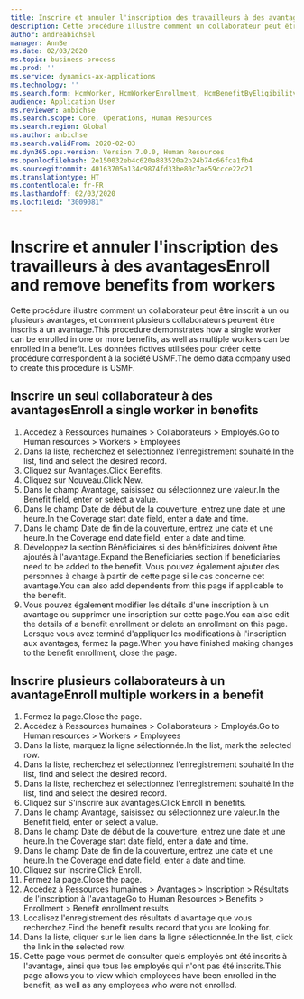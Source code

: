 ```yaml
---
title: Inscrire et annuler l'inscription des travailleurs à des avantages
description: Cette procédure illustre comment un collaborateur peut être inscrit à un ou plusieurs avantages, et comment plusieurs collaborateurs peuvent être inscrits à un avantage.
author: andreabichsel
manager: AnnBe
ms.date: 02/03/2020
ms.topic: business-process
ms.prod: ''
ms.service: dynamics-ax-applications
ms.technology: ''
ms.search.form: HcmWorker, HcmWorkerEnrollment, HcmBenefitByEligibilityLookup, HcmMassBenefitEnrollment, HcmBenefitLookup, HcmMassBenefitEnrollmentResults
audience: Application User
ms.reviewer: anbichse
ms.search.scope: Core, Operations, Human Resources
ms.search.region: Global
ms.author: anbichse
ms.search.validFrom: 2020-02-03
ms.dyn365.ops.version: Version 7.0.0, Human Resources
ms.openlocfilehash: 2e150032eb4c620a883520a2b24b74c66fca1fb4
ms.sourcegitcommit: 40163705a134c9874fd33be80c7ae59ccce22c21
ms.translationtype: HT
ms.contentlocale: fr-FR
ms.lasthandoff: 02/03/2020
ms.locfileid: "3009081"
---
```

# <a name="enroll-and-remove-benefits-from-workers"></a><span data-ttu-id="089bd-103">Inscrire et annuler l'inscription des travailleurs à des avantages</span><span class="sxs-lookup"><span data-stu-id="089bd-103">Enroll and remove benefits from workers</span></span>



<span data-ttu-id="089bd-104">Cette procédure illustre comment un collaborateur peut être inscrit à un ou plusieurs avantages, et comment plusieurs collaborateurs peuvent être inscrits à un avantage.</span><span class="sxs-lookup"><span data-stu-id="089bd-104">This procedure demonstrates how a single worker can be enrolled in one or more benefits, as well as multiple workers can be enrolled in a benefit.</span></span> <span data-ttu-id="089bd-105">Les données fictives utilisées pour créer cette procédure correspondent à la société USMF.</span><span class="sxs-lookup"><span data-stu-id="089bd-105">The demo data company used to create this procedure is USMF.</span></span>


## <a name="enroll-a-single-worker-in-benefits"></a><span data-ttu-id="089bd-106">Inscrire un seul collaborateur à des avantages</span><span class="sxs-lookup"><span data-stu-id="089bd-106">Enroll a single worker in benefits</span></span>
1. <span data-ttu-id="089bd-107">Accédez à Ressources humaines > Collaborateurs > Employés.</span><span class="sxs-lookup"><span data-stu-id="089bd-107">Go to Human resources > Workers > Employees</span></span>
2. <span data-ttu-id="089bd-108">Dans la liste, recherchez et sélectionnez l'enregistrement souhaité.</span><span class="sxs-lookup"><span data-stu-id="089bd-108">In the list, find and select the desired record.</span></span>
3. <span data-ttu-id="089bd-109">Cliquez sur Avantages.</span><span class="sxs-lookup"><span data-stu-id="089bd-109">Click Benefits.</span></span>
4. <span data-ttu-id="089bd-110">Cliquez sur Nouveau.</span><span class="sxs-lookup"><span data-stu-id="089bd-110">Click New.</span></span>
5. <span data-ttu-id="089bd-111">Dans le champ Avantage, saisissez ou sélectionnez une valeur.</span><span class="sxs-lookup"><span data-stu-id="089bd-111">In the Benefit field, enter or select a value.</span></span>
6. <span data-ttu-id="089bd-112">Dans le champ Date de début de la couverture, entrez une date et une heure.</span><span class="sxs-lookup"><span data-stu-id="089bd-112">In the Coverage start date field, enter a date and time.</span></span>
7. <span data-ttu-id="089bd-113">Dans le champ Date de fin de la couverture, entrez une date et une heure.</span><span class="sxs-lookup"><span data-stu-id="089bd-113">In the Coverage end date field, enter a date and time.</span></span>
8. <span data-ttu-id="089bd-114">Développez la section Bénéficiaires si des bénéficiaires doivent être ajoutés à l'avantage.</span><span class="sxs-lookup"><span data-stu-id="089bd-114">Expand the Beneficiaries section if beneficiaries need to be added to the benefit.</span></span> <span data-ttu-id="089bd-115">Vous pouvez également ajouter des personnes à charge à partir de cette page si le cas concerne cet avantage.</span><span class="sxs-lookup"><span data-stu-id="089bd-115">You can also add dependents from this page if applicable to the benefit.</span></span>
9. <span data-ttu-id="089bd-116">Vous pouvez également modifier les détails d'une inscription à un avantage ou supprimer une inscription sur cette page.</span><span class="sxs-lookup"><span data-stu-id="089bd-116">You can also edit the details of a benefit enrollment or delete an enrollment on this page.</span></span> <span data-ttu-id="089bd-117">Lorsque vous avez terminé d'appliquer les modifications à l'inscription aux avantages, fermez la page.</span><span class="sxs-lookup"><span data-stu-id="089bd-117">When you have finished making changes to the benefit enrollment, close the page.</span></span>

## <a name="enroll-multiple-workers-in-a-benefit"></a><span data-ttu-id="089bd-118">Inscrire plusieurs collaborateurs à un avantage</span><span class="sxs-lookup"><span data-stu-id="089bd-118">Enroll multiple workers in a benefit</span></span>
1. <span data-ttu-id="089bd-119">Fermez la page.</span><span class="sxs-lookup"><span data-stu-id="089bd-119">Close the page.</span></span>
2. <span data-ttu-id="089bd-120">Accédez à Ressources humaines > Collaborateurs > Employés.</span><span class="sxs-lookup"><span data-stu-id="089bd-120">Go to Human resources > Workers > Employees</span></span>
3. <span data-ttu-id="089bd-121">Dans la liste, marquez la ligne sélectionnée.</span><span class="sxs-lookup"><span data-stu-id="089bd-121">In the list, mark the selected row.</span></span>
4. <span data-ttu-id="089bd-122">Dans la liste, recherchez et sélectionnez l'enregistrement souhaité.</span><span class="sxs-lookup"><span data-stu-id="089bd-122">In the list, find and select the desired record.</span></span>
5. <span data-ttu-id="089bd-123">Dans la liste, recherchez et sélectionnez l'enregistrement souhaité.</span><span class="sxs-lookup"><span data-stu-id="089bd-123">In the list, find and select the desired record.</span></span>
6. <span data-ttu-id="089bd-124">Cliquez sur S'inscrire aux avantages.</span><span class="sxs-lookup"><span data-stu-id="089bd-124">Click Enroll in benefits.</span></span>
7. <span data-ttu-id="089bd-125">Dans le champ Avantage, saisissez ou sélectionnez une valeur.</span><span class="sxs-lookup"><span data-stu-id="089bd-125">In the Benefit field, enter or select a value.</span></span>
8. <span data-ttu-id="089bd-126">Dans le champ Date de début de la couverture, entrez une date et une heure.</span><span class="sxs-lookup"><span data-stu-id="089bd-126">In the Coverage start date field, enter a date and time.</span></span>
9. <span data-ttu-id="089bd-127">Dans le champ Date de fin de la couverture, entrez une date et une heure.</span><span class="sxs-lookup"><span data-stu-id="089bd-127">In the Coverage end date field, enter a date and time.</span></span>
10. <span data-ttu-id="089bd-128">Cliquez sur Inscrire.</span><span class="sxs-lookup"><span data-stu-id="089bd-128">Click Enroll.</span></span>
11. <span data-ttu-id="089bd-129">Fermez la page.</span><span class="sxs-lookup"><span data-stu-id="089bd-129">Close the page.</span></span>
12. <span data-ttu-id="089bd-130">Accédez à Ressources humaines > Avantages > Inscription > Résultats de l'inscription à l'avantage</span><span class="sxs-lookup"><span data-stu-id="089bd-130">Go to Human Resources > Benefits > Enrollment > Benefit enrollment results</span></span>
13. <span data-ttu-id="089bd-131">Localisez l'enregistrement des résultats d'avantage que vous recherchez.</span><span class="sxs-lookup"><span data-stu-id="089bd-131">Find the benefit results record that you are looking for.</span></span>
14. <span data-ttu-id="089bd-132">Dans la liste, cliquer sur le lien dans la ligne sélectionnée.</span><span class="sxs-lookup"><span data-stu-id="089bd-132">In the list, click the link in the selected row.</span></span>
15. <span data-ttu-id="089bd-133">Cette page vous permet de consulter quels employés ont été inscrits à l'avantage, ainsi que tous les employés qui n'ont pas été inscrits.</span><span class="sxs-lookup"><span data-stu-id="089bd-133">This page allows you to view which employees have been enrolled in the benefit, as well as any employees who were not enrolled.</span></span>


